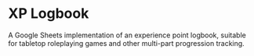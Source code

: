 # XP Logbook

A Google Sheets implementation of an experience point logbook, suitable for tabletop roleplaying games and other multi-part progression tracking.